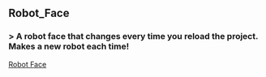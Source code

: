 ## Robot_Face
### > A robot face that changes every time you reload the project. Makes a new robot each time!

[Robot Face](https://girhotraz26.github.io/Robot_Face)
